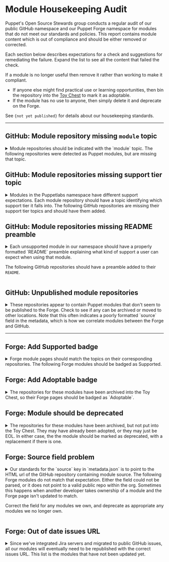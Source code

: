 # Module Housekeeping Audit

Puppet's Open Source Stewards group conducts a regular audit of our public GitHub
namespace and our Puppet Forge namespace for modules that do not meet our standards
and policies. This report contains module content which is out of compliance and
should be either removed or corrected.

Each section below describes expectations for a check and suggestions for remediating
the failure. Expand the list to see all the content that failed the check.

If a module is no longer useful then remove it rather than working to make it
compliant.

* If anyone else might find practical use or learning opportunities, then bin
  the repository into the [Toy Chest](http://github.com/puppetlabs-toy-chest/)
  to mark it as adoptable.
* If the module has no use to anyone, then simply delete it and deprecate on the Forge.

See `{not yet published}` for details about our housekeeping standards.

----

## GitHub: Module repository missing `module` topic

<details>
<summary>
Module repositories should be indicated with the `module` topic. The following
repositories were detected as Puppet modules, but are missing that topic.
</summary>

* [puppetlabs/puppetlabs-complyadm](https://github.com/puppetlabs/puppetlabs-complyadm)
</details>


## GitHub: Module repositories missing support tier topic

<details>
<summary>
Modules in the Puppetlabs namespace have different support expectations. Each module
repository should have a topic identifying which support tier it falls into. The
following GitHub repositories are missing their support tier topics and should
have them added.
</summary>

* [puppetlabs/puppetlabs-lvm](https://github.com/puppetlabs/puppetlabs-lvm)
* [puppetlabs/puppetlabs-mailalias_core](https://github.com/puppetlabs/puppetlabs-mailalias_core)
* [puppetlabs/puppetlabs-test_device](https://github.com/puppetlabs/puppetlabs-test_device)
* [puppetlabs/netdev_stdlib](https://github.com/puppetlabs/netdev_stdlib)
* [puppetlabs/puppetlabs-ruby_plugin_helper](https://github.com/puppetlabs/puppetlabs-ruby_plugin_helper)
* [puppetlabs/puppetlabs-http_request](https://github.com/puppetlabs/puppetlabs-http_request)
* [puppetlabs/puppetlabs-powershell_task_helper](https://github.com/puppetlabs/puppetlabs-powershell_task_helper)
* [puppetlabs/puppetlabs-servicenow_reporting_integration](https://github.com/puppetlabs/puppetlabs-servicenow_reporting_integration)
* [puppetlabs/puppetlabs-servicenow_cmdb_integration](https://github.com/puppetlabs/puppetlabs-servicenow_cmdb_integration)
* [puppetlabs/puppetlabs-pe_quick_data](https://github.com/puppetlabs/puppetlabs-pe_quick_data)
* [puppetlabs/puppet-vra_puppet_plugin_prep](https://github.com/puppetlabs/puppet-vra_puppet_plugin_prep)
* [puppetlabs/puppetlabs-pam_firewall](https://github.com/puppetlabs/puppetlabs-pam_firewall)
* [puppetlabs/puppetlabs-data-entitlement](https://github.com/puppetlabs/puppetlabs-data-entitlement)
* [puppetlabs/puppetlabs-puppet_operations_appliance](https://github.com/puppetlabs/puppetlabs-puppet_operations_appliance)
* [puppetlabs/puppetlabs-complyadm](https://github.com/puppetlabs/puppetlabs-complyadm)
</details>


## GitHub: Module repositories missing README preamble

<details>
<summary>
Each unsupported module in our namespace  should have a properly formatted `README`
preamble explaining what kind of support a user can expect when using that module.

The following GitHub repositories should have a preamble added to their `README`.
</summary>

* [puppetlabs/puppetlabs-puppetdb](https://github.com/puppetlabs/puppetlabs-puppetdb)
* [puppetlabs/puppetlabs-xinetd](https://github.com/puppetlabs/puppetlabs-xinetd)
* [puppetlabs/puppetlabs-hocon](https://github.com/puppetlabs/puppetlabs-hocon)
* [puppetlabs/puppetlabs-puppet_authorization](https://github.com/puppetlabs/puppetlabs-puppet_authorization)
* [puppetlabs/puppetlabs-rsync](https://github.com/puppetlabs/puppetlabs-rsync)
* [puppetlabs/puppetlabs-transition](https://github.com/puppetlabs/puppetlabs-transition)
* [puppetlabs/puppetlabs-mailalias_core](https://github.com/puppetlabs/puppetlabs-mailalias_core)
* [puppetlabs/puppetlabs-test_device](https://github.com/puppetlabs/puppetlabs-test_device)
* [puppetlabs/puppetlabs-tagmail](https://github.com/puppetlabs/puppetlabs-tagmail)
* [puppetlabs/puppetlabs-helm](https://github.com/puppetlabs/puppetlabs-helm)
* [puppetlabs/netdev_stdlib](https://github.com/puppetlabs/netdev_stdlib)
* [puppetlabs/puppetlabs-ruby_plugin_helper](https://github.com/puppetlabs/puppetlabs-ruby_plugin_helper)
* [puppetlabs/puppetlabs-ibm_installation_manager](https://github.com/puppetlabs/puppetlabs-ibm_installation_manager)
* [puppetlabs/puppetlabs-bootstrap](https://github.com/puppetlabs/puppetlabs-bootstrap)
* [puppetlabs/cisco_ios](https://github.com/puppetlabs/cisco_ios)
* [puppetlabs/puppetlabs-patching_as_code](https://github.com/puppetlabs/puppetlabs-patching_as_code)
* [puppetlabs/puppetlabs-rook](https://github.com/puppetlabs/puppetlabs-rook)
* [puppetlabs/puppetlabs-http_request](https://github.com/puppetlabs/puppetlabs-http_request)
* [puppetlabs/puppetlabs-panos](https://github.com/puppetlabs/puppetlabs-panos)
* [puppetlabs/puppetlabs-powershell_task_helper](https://github.com/puppetlabs/puppetlabs-powershell_task_helper)
* [puppetlabs/puppetlabs-awsdemo_profiles](https://github.com/puppetlabs/puppetlabs-awsdemo_profiles)
* [puppetlabs/puppetlabs-servicenow_reporting_integration](https://github.com/puppetlabs/puppetlabs-servicenow_reporting_integration)
* [puppetlabs/puppetlabs-servicenow_cmdb_integration](https://github.com/puppetlabs/puppetlabs-servicenow_cmdb_integration)
* [puppetlabs/puppetlabs-pe_quick_data](https://github.com/puppetlabs/puppetlabs-pe_quick_data)
* [puppetlabs/log4jscanner](https://github.com/puppetlabs/log4jscanner)
* [puppetlabs/puppet-vra_puppet_plugin_prep](https://github.com/puppetlabs/puppet-vra_puppet_plugin_prep)
* [puppetlabs/puppetlabs-pam_firewall](https://github.com/puppetlabs/puppetlabs-pam_firewall)
* [puppetlabs/puppetlabs-change_window](https://github.com/puppetlabs/puppetlabs-change_window)
* [puppetlabs/puppetlabs-data-entitlement](https://github.com/puppetlabs/puppetlabs-data-entitlement)
* [puppetlabs/puppetlabs-puppet_operations_appliance](https://github.com/puppetlabs/puppetlabs-puppet_operations_appliance)
* [puppetlabs/xzscanner](https://github.com/puppetlabs/xzscanner)
* [puppetlabs/puppetlabs-complyadm](https://github.com/puppetlabs/puppetlabs-complyadm)
</details>

## GitHub: Unpublished module repositories

<details>
<summary>
These repositories appear to contain Puppet modules that don't seem to be published
to the Forge. Check to see if any can be archived or moved to other locations. Note
that this often indicates a poorly formatted `source` field in the metadata, which
is how we correlate modules between the Forge and GitHub.
</summary>

* [puppetlabs/bolt_aws_kms](https://github.com/puppetlabs/bolt_aws_kms)
* [puppetlabs/cisco-network-puppet-module](https://github.com/puppetlabs/cisco-network-puppet-module)
* [puppetlabs/dellemc-powerstore](https://github.com/puppetlabs/dellemc-powerstore)
* [puppetlabs/encrypted_backup](https://github.com/puppetlabs/encrypted_backup)
* [puppetlabs/fortinet_facts](https://github.com/puppetlabs/fortinet_facts)
* [puppetlabs/kmo-501-nginx](https://github.com/puppetlabs/kmo-501-nginx)
* [puppetlabs/kmo-601-nginx](https://github.com/puppetlabs/kmo-601-nginx)
* [puppetlabs/opv](https://github.com/puppetlabs/opv)
* [puppetlabs/pe_501_hello_world_lab_1](https://github.com/puppetlabs/pe_501_hello_world_lab_1)
* [puppetlabs/pe_501_hello_world_lab_2](https://github.com/puppetlabs/pe_501_hello_world_lab_2)
* [puppetlabs/pe_501_hello_world_lab_3](https://github.com/puppetlabs/pe_501_hello_world_lab_3)
* [puppetlabs/pe_patch](https://github.com/puppetlabs/pe_patch)
* [puppetlabs/pe_support_kb_task_templates](https://github.com/puppetlabs/pe_support_kb_task_templates)
* [puppetlabs/pe_tech_check](https://github.com/puppetlabs/pe_tech_check)
* [puppetlabs/pe_tune](https://github.com/puppetlabs/pe_tune)
* [puppetlabs/pltraining-dirtree](https://github.com/puppetlabs/pltraining-dirtree)
* [puppetlabs/pltraining-dockeragent](https://github.com/puppetlabs/pltraining-dockeragent)
* [puppetlabs/pltraining-localrepo](https://github.com/puppetlabs/pltraining-localrepo)
* [puppetlabs/pltraining-rbac](https://github.com/puppetlabs/pltraining-rbac)
* [puppetlabs/pltraining-userprefs](https://github.com/puppetlabs/pltraining-userprefs)
* [puppetlabs/preupgrade_check](https://github.com/puppetlabs/preupgrade_check)
* [puppetlabs/provision](https://github.com/puppetlabs/provision)
* [puppetlabs/prtg_push](https://github.com/puppetlabs/prtg_push)
* [puppetlabs/ps-sox](https://github.com/puppetlabs/ps-sox)
* [puppetlabs/puppet-agent-bootstrap](https://github.com/puppetlabs/puppet-agent-bootstrap)
* [puppetlabs/puppet-jenkins](https://github.com/puppetlabs/puppet-jenkins)
* [puppetlabs/puppet-macdefaults](https://github.com/puppetlabs/puppet-macdefaults)
* [puppetlabs/puppet-waylon](https://github.com/puppetlabs/puppet-waylon)
* [puppetlabs/puppetlabs-amazon_aws](https://github.com/puppetlabs/puppetlabs-amazon_aws)
* [puppetlabs/puppetlabs-app_modeling](https://github.com/puppetlabs/puppetlabs-app_modeling)
* [puppetlabs/puppetlabs-azure_arm](https://github.com/puppetlabs/puppetlabs-azure_arm)
* [puppetlabs/puppetlabs-bar](https://github.com/puppetlabs/puppetlabs-bar)
* [puppetlabs/puppetlabs-bolt_proxy](https://github.com/puppetlabs/puppetlabs-bolt_proxy)
* [puppetlabs/puppetlabs-cd4pe](https://github.com/puppetlabs/puppetlabs-cd4pe)
* [puppetlabs/puppetlabs-cd4pe_deployments](https://github.com/puppetlabs/puppetlabs-cd4pe_deployments)
* [puppetlabs/puppetlabs-cd4pe_tests](https://github.com/puppetlabs/puppetlabs-cd4pe_tests)
* [puppetlabs/puppetlabs-env_plugin](https://github.com/puppetlabs/puppetlabs-env_plugin)
* [puppetlabs/puppetlabs-foo](https://github.com/puppetlabs/puppetlabs-foo)
* [puppetlabs/puppetlabs-freeradius](https://github.com/puppetlabs/puppetlabs-freeradius)
* [puppetlabs/puppetlabs-grafanadash](https://github.com/puppetlabs/puppetlabs-grafanadash)
* [puppetlabs/puppetlabs-hdp](https://github.com/puppetlabs/puppetlabs-hdp)
* [puppetlabs/puppetlabs-hue](https://github.com/puppetlabs/puppetlabs-hue)
* [puppetlabs/puppetlabs-lidar](https://github.com/puppetlabs/puppetlabs-lidar)
* [puppetlabs/puppetlabs-minimum_version](https://github.com/puppetlabs/puppetlabs-minimum_version)
* [puppetlabs/puppetlabs-node_manager](https://github.com/puppetlabs/puppetlabs-node_manager)
* [puppetlabs/puppetlabs-pam_tools](https://github.com/puppetlabs/puppetlabs-pam_tools)
* [puppetlabs/puppetlabs-pecdm](https://github.com/puppetlabs/puppetlabs-pecdm)
* [puppetlabs/puppetlabs-provision](https://github.com/puppetlabs/puppetlabs-provision)
* [puppetlabs/puppetlabs-puppetdb_gc](https://github.com/puppetlabs/puppetlabs-puppetdb_gc)
* [puppetlabs/puppetlabs-puppet_data_service](https://github.com/puppetlabs/puppetlabs-puppet_data_service)
* [puppetlabs/puppetlabs-qe](https://github.com/puppetlabs/puppetlabs-qe)
* [puppetlabs/puppetlabs-relay](https://github.com/puppetlabs/puppetlabs-relay)
* [puppetlabs/puppetlabs-resource_api](https://github.com/puppetlabs/puppetlabs-resource_api)
* [puppetlabs/puppetlabs-rgbank](https://github.com/puppetlabs/puppetlabs-rgbank)
* [puppetlabs/puppetlabs-satellite_pe_tools](https://github.com/puppetlabs/puppetlabs-satellite_pe_tools)
* [puppetlabs/puppetlabs-sccm](https://github.com/puppetlabs/puppetlabs-sccm)
* [puppetlabs/puppetlabs-servicenow_change_requests](https://github.com/puppetlabs/puppetlabs-servicenow_change_requests)
* [puppetlabs/puppetlabs-sqlserver](https://github.com/puppetlabs/puppetlabs-sqlserver)
* [puppetlabs/puppetlabs-testing](https://github.com/puppetlabs/puppetlabs-testing)
* [puppetlabs/puppetlabs-vsphere](https://github.com/puppetlabs/puppetlabs-vsphere)
* [puppetlabs/puppetlabs-websphere_application_server](https://github.com/puppetlabs/puppetlabs-websphere_application_server)
* [puppetlabs/puppetlabs-wordpress_app](https://github.com/puppetlabs/puppetlabs-wordpress_app)
* [puppetlabs/puppet_ciamohe](https://github.com/puppetlabs/puppet_ciamohe)
* [puppetlabs/puppet_metrics_dashboard](https://github.com/puppetlabs/puppet_metrics_dashboard)
* [puppetlabs/servicenow_tasks](https://github.com/puppetlabs/servicenow_tasks)
* [puppetlabs/se_appteam_basichttp](https://github.com/puppetlabs/se_appteam_basichttp)
* [puppetlabs/se_appteam_webserver](https://github.com/puppetlabs/se_appteam_webserver)
* [puppetlabs/se_secteam_cis](https://github.com/puppetlabs/se_secteam_cis)
* [puppetlabs/winrm_security](https://github.com/puppetlabs/winrm_security)
</details>

----

## Forge: Add Supported badge

<details>
<summary>
Forge module pages should match the topics on their corresponding repositories.
The following Forge modules should be badged as Supported.
</summary>

* [puppetlabs-exec](https://forge.puppet.com/puppetlabs/exec)
* [puppetlabs-bolt_shim](https://forge.puppet.com/puppetlabs/bolt_shim)
* [puppetlabs-yaml](https://forge.puppet.com/puppetlabs/yaml)
* [puppetlabs-terraform](https://forge.puppet.com/puppetlabs/terraform)
* [puppetlabs-azure_inventory](https://forge.puppet.com/puppetlabs/azure_inventory)
* [puppetlabs-aws_inventory](https://forge.puppet.com/puppetlabs/aws_inventory)
* [puppetlabs-vault](https://forge.puppet.com/puppetlabs/vault)
* [puppetlabs-device_manager](https://forge.puppet.com/puppetlabs/device_manager)
* [puppetlabs-gcloud_inventory](https://forge.puppet.com/puppetlabs/gcloud_inventory)
* [puppetlabs-pkcs7](https://forge.puppet.com/puppetlabs/pkcs7)
* [puppetlabs-apply_helpers](https://forge.puppet.com/puppetlabs/apply_helpers)
* [puppetlabs-secure_env_vars](https://forge.puppet.com/puppetlabs/secure_env_vars)
* [puppetlabs-puppet_status_check](https://forge.puppet.com/puppetlabs/puppet_status_check)
</details>




## Forge: Add Adoptable badge
<details>
<summary>
The repositories for these modules have been archived into the Toy Chest, so their
Forge pages should be badged as `Adoptable`.
</summary>

* [puppetlabs-puppetserver_gem](https://forge.puppet.com/puppetlabs/puppetserver_gem)
* [puppetlabs-git](https://forge.puppet.com/puppetlabs/git)
* [puppetlabs-tftp](https://forge.puppet.com/puppetlabs/tftp)
* [puppetlabs-dism](https://forge.puppet.com/puppetlabs/dism)
* [puppetlabs-mount_providers](https://forge.puppet.com/puppetlabs/mount_providers)
* [puppetlabs-nagios_core](https://forge.puppet.com/puppetlabs/nagios_core)
* [puppetlabs-activemq](https://forge.puppet.com/puppetlabs/activemq)
* [puppetlabs-aws](https://forge.puppet.com/puppetlabs/aws)
* [puppetlabs-passenger](https://forge.puppet.com/puppetlabs/passenger)
* [puppetlabs-denyhosts](https://forge.puppet.com/puppetlabs/denyhosts)
* [puppetlabs-sqlite](https://forge.puppet.com/puppetlabs/sqlite)
* [puppetlabs-inventory](https://forge.puppet.com/puppetlabs/inventory)
* [puppetlabs-openstack](https://forge.puppet.com/puppetlabs/openstack)
* [puppetlabs-dummy_service](https://forge.puppet.com/puppetlabs/dummy_service)
* [puppetlabs-apk](https://forge.puppet.com/puppetlabs/apk)
* [puppetlabs-stunnel](https://forge.puppet.com/puppetlabs/stunnel)
* [puppetlabs-image_build](https://forge.puppet.com/puppetlabs/image_build)
* [puppetlabs-k5login_core](https://forge.puppet.com/puppetlabs/k5login_core)
* [puppetlabs-apply](https://forge.puppet.com/puppetlabs/apply)
* [puppetlabs-netapp](https://forge.puppet.com/puppetlabs/netapp)
* [puppetlabs-pipelines](https://forge.puppet.com/puppetlabs/pipelines)
* [puppetlabs-netscaler](https://forge.puppet.com/puppetlabs/netscaler)
* [puppetlabs-logentries](https://forge.puppet.com/puppetlabs/logentries)
* [puppetlabs-node_openstack](https://forge.puppet.com/puppetlabs/node_openstack)
* [puppetlabs-rancher](https://forge.puppet.com/puppetlabs/rancher)
* [puppetlabs-package_updates](https://forge.puppet.com/puppetlabs/package_updates)
* [puppetlabs-policy_engine](https://forge.puppet.com/puppetlabs/policy_engine)
* [puppetlabs-docker_ucp](https://forge.puppet.com/puppetlabs/docker_ucp)
* [puppetlabs-detect_wannacry](https://forge.puppet.com/puppetlabs/detect_wannacry)
* [puppetlabs-docker_ddc](https://forge.puppet.com/puppetlabs/docker_ddc)
* [puppetlabs-pe_bulk_agent_install](https://forge.puppet.com/puppetlabs/pe_bulk_agent_install)
* [puppetlabs-azure_agent](https://forge.puppet.com/puppetlabs/azure_agent)
* [puppetlabs-maillist_core](https://forge.puppet.com/puppetlabs/maillist_core)
* [puppetlabs-pdb_3323_workaround](https://forge.puppet.com/puppetlabs/pdb_3323_workaround)
* [puppetlabs-mco_rpc](https://forge.puppet.com/puppetlabs/mco_rpc)
* [puppetlabs-lumogon](https://forge.puppet.com/puppetlabs/lumogon)
* [puppetlabs-macdslocal_core](https://forge.puppet.com/puppetlabs/macdslocal_core)
</details>

## Forge: Module should be deprecated
<details>
<summary>
The repositories for these modules have been archived, but not put into the Toy Chest.
They may have already been adopted, or they may just be EOL. In either case, the
the module should be marked as deprecated, with a replacement if there is one.
</summary>

* [puppetlabs-windows_puppet_certificates](https://forge.puppet.com/puppetlabs/windows_puppet_certificates)
</details>

## Forge: Source field problem

<details>
<summary>
Our standards for the `source` key in `metadata.json` is to point to the HTML url
of the GitHub repository containing module source. The following Forge modules do
not match that expectation. Either the field could not be parsed, or it does not
point to a valid public repo within the org. Sometimes this happens when another
developer takes ownership of a module and the Forge page isn't updated to match.

Correct the field for any modules we own, and deprecate as appropriate any modules
we no longer own.
</summary>

* [puppetlabs-cd4pe](https://forge.puppet.com/puppetlabs/cd4pe)
* [puppetlabs-ciscopuppet](https://forge.puppet.com/puppetlabs/ciscopuppet)
* [puppetlabs-win_desktop_shortcut](https://forge.puppet.com/puppetlabs/win_desktop_shortcut)
* [puppetlabs-servicenow_change_requests](https://forge.puppet.com/puppetlabs/servicenow_change_requests)
* [puppetlabs-minimum_version](https://forge.puppet.com/puppetlabs/minimum_version)
* [puppetlabs-sccm](https://forge.puppet.com/puppetlabs/sccm)
* [puppetlabs-cd4peadm](https://forge.puppet.com/puppetlabs/cd4peadm)
</details>

## Forge: Out of date issues URL

<details>
<summary>
Since we've integrated Jira servers and migrated to public GitHub issues, all our
modules will eventually need to be republished with the correct issues URL. This
list is the modules that have not been updated yet.
</summary>

* [puppetlabs-puppetdb](https://forge.puppet.com/puppetlabs/puppetdb)
* [puppetlabs-concat](https://forge.puppet.com/puppetlabs/concat)
* [puppetlabs-ntp](https://forge.puppet.com/puppetlabs/ntp)
* [puppetlabs-vcsrepo](https://forge.puppet.com/puppetlabs/vcsrepo)
* [puppetlabs-powershell](https://forge.puppet.com/puppetlabs/powershell)
* [puppetlabs-mysql](https://forge.puppet.com/puppetlabs/mysql)
* [puppetlabs-puppetserver_gem](https://forge.puppet.com/puppetlabs/puppetserver_gem)
* [puppetlabs-java_ks](https://forge.puppet.com/puppetlabs/java_ks)
* [puppetlabs-git](https://forge.puppet.com/puppetlabs/git)
* [puppetlabs-reboot](https://forge.puppet.com/puppetlabs/reboot)
* [puppetlabs-xinetd](https://forge.puppet.com/puppetlabs/xinetd)
* [puppetlabs-motd](https://forge.puppet.com/puppetlabs/motd)
* [puppetlabs-registry](https://forge.puppet.com/puppetlabs/registry)
* [puppetlabs-chocolatey](https://forge.puppet.com/puppetlabs/chocolatey)
* [puppetlabs-acl](https://forge.puppet.com/puppetlabs/acl)
* [puppetlabs-puppet_authorization](https://forge.puppet.com/puppetlabs/puppet_authorization)
* [puppetlabs-rsync](https://forge.puppet.com/puppetlabs/rsync)
* [puppetlabs-wsus_client](https://forge.puppet.com/puppetlabs/wsus_client)
* [puppetlabs-tftp](https://forge.puppet.com/puppetlabs/tftp)
* [puppetlabs-dism](https://forge.puppet.com/puppetlabs/dism)
* [puppetlabs-transition](https://forge.puppet.com/puppetlabs/transition)
* [puppetlabs-mount_providers](https://forge.puppet.com/puppetlabs/mount_providers)
* [puppetlabs-nagios_core](https://forge.puppet.com/puppetlabs/nagios_core)
* [puppetlabs-host_core](https://forge.puppet.com/puppetlabs/host_core)
* [puppetlabs-activemq](https://forge.puppet.com/puppetlabs/activemq)
* [puppetlabs-scheduled_task](https://forge.puppet.com/puppetlabs/scheduled_task)
* [puppetlabs-ruby_task_helper](https://forge.puppet.com/puppetlabs/ruby_task_helper)
* [puppetlabs-iis](https://forge.puppet.com/puppetlabs/iis)
* [puppetlabs-passenger](https://forge.puppet.com/puppetlabs/passenger)
* [puppetlabs-denyhosts](https://forge.puppet.com/puppetlabs/denyhosts)
* [puppetlabs-tagmail](https://forge.puppet.com/puppetlabs/tagmail)
* [puppetlabs-cd4pe](https://forge.puppet.com/puppetlabs/cd4pe)
* [puppetlabs-dsc_lite](https://forge.puppet.com/puppetlabs/dsc_lite)
* [puppetlabs-sqlite](https://forge.puppet.com/puppetlabs/sqlite)
* [puppetlabs-mount_iso](https://forge.puppet.com/puppetlabs/mount_iso)
* [puppetlabs-netdev_stdlib](https://forge.puppet.com/puppetlabs/netdev_stdlib)
* [puppetlabs-bolt_shim](https://forge.puppet.com/puppetlabs/bolt_shim)
* [puppetlabs-ciscopuppet](https://forge.puppet.com/puppetlabs/ciscopuppet)
* [puppetlabs-ruby_plugin_helper](https://forge.puppet.com/puppetlabs/ruby_plugin_helper)
* [puppetlabs-terraform](https://forge.puppet.com/puppetlabs/terraform)
* [puppetlabs-azure_inventory](https://forge.puppet.com/puppetlabs/azure_inventory)
* [puppetlabs-aws_inventory](https://forge.puppet.com/puppetlabs/aws_inventory)
* [puppetlabs-cd4pe_jobs](https://forge.puppet.com/puppetlabs/cd4pe_jobs)
* [puppetlabs-vault](https://forge.puppet.com/puppetlabs/vault)
* [puppetlabs-gcloud_inventory](https://forge.puppet.com/puppetlabs/gcloud_inventory)
* [puppetlabs-cisco_ios](https://forge.puppet.com/puppetlabs/cisco_ios)
* [puppetlabs-rook](https://forge.puppet.com/puppetlabs/rook)
* [puppetlabs-stunnel](https://forge.puppet.com/puppetlabs/stunnel)
* [puppetlabs-secure_env_vars](https://forge.puppet.com/puppetlabs/secure_env_vars)
* [puppetlabs-k5login_core](https://forge.puppet.com/puppetlabs/k5login_core)
* [puppetlabs-pipelines](https://forge.puppet.com/puppetlabs/pipelines)
* [puppetlabs-netscaler](https://forge.puppet.com/puppetlabs/netscaler)
* [puppetlabs-logentries](https://forge.puppet.com/puppetlabs/logentries)
* [puppetlabs-node_openstack](https://forge.puppet.com/puppetlabs/node_openstack)
* [puppetlabs-win_desktop_shortcut](https://forge.puppet.com/puppetlabs/win_desktop_shortcut)
* [puppetlabs-docker_ucp](https://forge.puppet.com/puppetlabs/docker_ucp)
* [puppetlabs-awsdemo_profiles](https://forge.puppet.com/puppetlabs/awsdemo_profiles)
* [puppetlabs-docker_ddc](https://forge.puppet.com/puppetlabs/docker_ddc)
* [puppetlabs-influxdb](https://forge.puppet.com/puppetlabs/influxdb)
* [puppetlabs-azure_agent](https://forge.puppet.com/puppetlabs/azure_agent)
* [puppetlabs-maillist_core](https://forge.puppet.com/puppetlabs/maillist_core)
* [puppetlabs-servicenow_reporting_integration](https://forge.puppet.com/puppetlabs/servicenow_reporting_integration)
* [puppetlabs-mco_rpc](https://forge.puppet.com/puppetlabs/mco_rpc)
* [puppetlabs-servicenow_cmdb_integration](https://forge.puppet.com/puppetlabs/servicenow_cmdb_integration)
* [puppetlabs-bash_task_helper](https://forge.puppet.com/puppetlabs/bash_task_helper)
* [puppetlabs-macdslocal_core](https://forge.puppet.com/puppetlabs/macdslocal_core)
* [puppetlabs-pe_quick_data](https://forge.puppet.com/puppetlabs/pe_quick_data)
* [puppetlabs-cd4peadm](https://forge.puppet.com/puppetlabs/cd4peadm)
* [puppetlabs-xzscanner](https://forge.puppet.com/puppetlabs/xzscanner)
* [puppetlabs-complyadm](https://forge.puppet.com/puppetlabs/complyadm)
</details>
